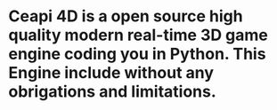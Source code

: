 # Ceapi 4D is a open source high quality modern real-time 3D game engine coding you in Python. This Engine include without any obrigations and limitations.
